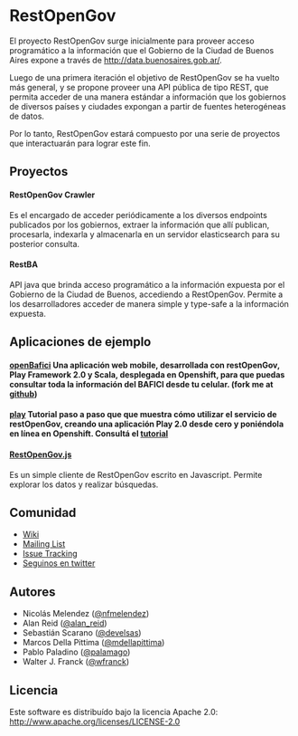 RestOpenGov
===========

El proyecto RestOpenGov surge inicialmente para proveer acceso programático a la información que el Gobierno de la Ciudad de Buenos Aires expone a través de http://data.buenosaires.gob.ar/.

Luego de una primera iteración el objetivo de RestOpenGov se ha vuelto más general, y se propone proveer una API pública de tipo REST, que permita acceder de una manera estándar a información que los gobiernos de diversos países y ciudades expongan a partir de fuentes heterogéneas de datos.

Por lo tanto, RestOpenGov estará compuesto por una serie de proyectos que interactuarán para lograr este fin.

## Proyectos

#### RestOpenGov Crawler
Es el encargado de acceder periódicamente a los diversos endpoints publicados por los gobiernos, extraer la información que allí publican, procesarla, indexarla y almacenarla en un servidor elasticsearch para su posterior consulta.

#### RestBA
API java que brinda acceso programático a la información expuesta por el Gobierno de la Ciudad de Buenos, accediendo a RestOpenGov. Permite a los desarrolladores acceder de manera simple y type-safe a la información expuesta.

## Aplicaciones de ejemplo

#### [openBafici](https://openbafici-rog.rhcloud.com/) Una aplicación web mobile, desarrollada con restOpenGov, Play Framework 2.0 y Scala, desplegada en Openshift, para que puedas consultar toda la información del BAFICI desde tu celular. (fork me at [github](https://github.com/Nardoz/RestOpenGov/tree/master/openBafici))

#### [play](https://playdemo-rog.rhcloud.com/) Tutorial paso a paso que que muestra cómo utilizar el servicio de restOpenGov, creando una aplicación Play 2.0 desde cero y poniéndola en línea en Openshift. Consultá el [tutorial](https://github.com/Nardoz/RestOpenGov/blob/master/playdemo/README.md)


#### [RestOpenGov.js](https://github.com/Nardoz/RestOpenGov/tree/master/RestOpenGov.js)
Es un simple cliente de RestOpenGov escrito en Javascript. Permite explorar los datos y realizar búsquedas.


## Comunidad
* [Wiki](https://github.com/Nardoz/RestOpenGov/wiki)
* [Mailing List](http://groups.google.com/group/restopengov)
* [Issue Tracking](https://github.com/Nardoz/RestOpenGov/issues)
* [Seguinos en twitter](https://twitter.com/#!/RestOpenGov)

## Autores
* Nicolás Melendez ([@nfmelendez](http://twitter.com/nfmelendez))
* Alan Reid ([@alan_reid](http://twitter.com/alan_reid))
* Sebastián Scarano ([@develsas](http://twitter.com/develsas))
* Marcos Della Pittima ([@mdellapittima](http://twitter.com/mdellapittima))
* Pablo Paladino ([@palamago](http://twitter.com/palamago))
* Walter J. Franck ([@wfranck](http://twitter.com/wfranck))

## Licencia
Este software es distribuído bajo la licencia Apache 2.0: http://www.apache.org/licenses/LICENSE-2.0